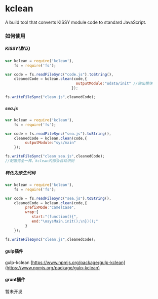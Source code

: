 kclean
======

A build tool that converts KISSY module code to standard JavaScript.

### 如何使用
##### KISSY(默认)
```js
var kclean = require('kclean'),
    fs = require('fs');

var code = fs.readFileSync("code.js").toString(),
    cleanedCode = kclean.clean(code,{
                                outputModule:"udata/init" //输出模块
                              });

fs.writeFileSync("clean.js",cleanedCode);

```
##### sea.js
```js
var kclean = require('kclean'),
    fs = require('fs');

var code = fs.readFileSync("sea.js").toString(),
    cleanedCode = kclean.clean(code,{
         outputModule:"sys/main"
    });

fs.writeFileSync("clean_sea.js",cleanedCode);
//配置完全一样，kclean内部会自动识别
```
##### 转化为原生代码
```js
var kclean = require('kclean'),
    fs = require('fs');

var code = fs.readFileSync("sea.js").toString(),
    cleanedCode = kclean.clean(code,{
         prefixMode:"camelCase",
         wrap:{
            start:"(function(){",
            end:"\nsysMain.init();\n})();"
         }
    });

fs.writeFileSync("clean.js",cleanedCode);
```

#### gulp插件
gulp-kclean [https://www.npmjs.org/package/gulp-kclean](https://www.npmjs.org/package/gulp-kclean)

#### grunt插件
暂未开发
